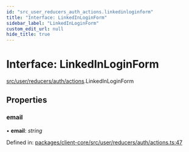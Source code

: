 ```yaml
---
id: "src_user_reducers_auth_actions.linkedinloginform"
title: "Interface: LinkedInLoginForm"
sidebar_label: "LinkedInLoginForm"
custom_edit_url: null
hide_title: true
---
```


# Interface: LinkedInLoginForm

[src/user/reducers/auth/actions](../modules/src_user_reducers_auth_actions.md).LinkedInLoginForm

## Properties

### email

• **email**: *string*

Defined in: [packages/client-core/src/user/reducers/auth/actions.ts:47](https://github.com/xr3ngine/xr3ngine/blob/65dfcf39a/packages/client-core/src/user/reducers/auth/actions.ts#L47)
